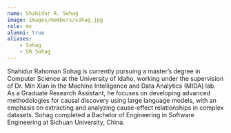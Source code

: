 ```yaml
---
name: Shahidur R. Sohag
image: images/members/sohag.jpg
role: ms
alumni: true
aliases:
    - Sohag
    - SR Sohag
---
```

Shahidur Rahoman Sohag is currently pursuing a master’s degree in Computer Science at the University of Idaho, working under the supervision of Dr. Min Xian in the Machine Intelligence and Data Analytics (MIDA) lab. As a Graduate Research Assistant, he focuses on developing advanced methodologies for causal discovery using large language models, with an emphasis on extracting and analyzing cause-effect relationships in complex datasets. Sohag completed a Bachelor of Engineering in Software Engineering at Sichuan University, China.
